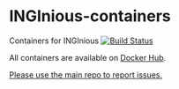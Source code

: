 INGInious-containers
====================

Containers for INGInious [![Build Status](http://jenkins2.info.ucl.ac.be/job/INGInious%20containers/badge/icon)](http://jenkins2.info.ucl.ac.be/job/INGInious%20containers/)

All containers are available on [Docker Hub](https://hub.docker.com/r/ingi/).

[Please use the main repo to report issues.](https://github.com/UCL-INGI/INGInious/issues)
